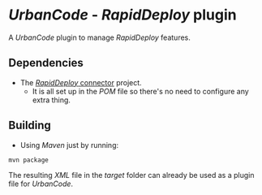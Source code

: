 # _UrbanCode_ - _RapidDeploy_ plugin
A _UrbanCode_ plugin to manage _RapidDeploy_ features.

## Dependencies
* The [_RapidDeploy_ connector](https://github.com/MidVision/rapiddeploy-connector) project.
  * It is all set up in the _POM_ file so there's no need to configure any extra thing.

## Building
* Using _Maven_ just by running:
```
mvn package
```
The resulting _XML_ file in the _target_ folder can already be used as a plugin file for _UrbanCode_.
